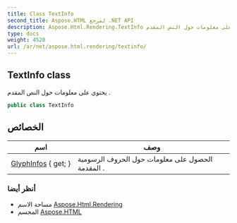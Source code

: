```yaml
---
title: Class TextInfo
second_title: Aspose.HTML لمرجع .NET API
description: Aspose.Html.Rendering.TextInfo فصل. يحتوي على معلومات حول النص المقدم .
type: docs
weight: 4520
url: /ar/net/aspose.html.rendering/textinfo/
---
```

## TextInfo class

يحتوي على معلومات حول النص المقدم .

```csharp
public class TextInfo
```

## الخصائص

| اسم | وصف |
| --- | --- |
| [GlyphInfos](../../aspose.html.rendering/textinfo/glyphinfos/) { get; } | الحصول على معلومات حول الحروف الرسومية المقدمة . |

### أنظر أيضا

* مساحة الاسم [Aspose.Html.Rendering](../../aspose.html.rendering/)
* المجسم [Aspose.HTML](../../)


